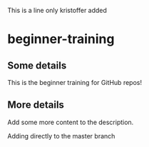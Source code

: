 This is a line only kristoffer added

# beginner-training
## Some details
This is the beginner training for GitHub repos!

## More details
Add some more content to the description.


Adding directly to the master branch
